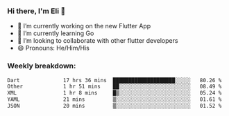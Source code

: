 ### Hi there, I'm Eli 👋
- 🔭 I’m currently working on the new Flutter App
- 🌱 I’m currently learning Go
- 🦄 I’m looking to collaborate with other flutter developers
- 😄 Pronouns: He/Him/His

### Weekly breakdown:
<!--START_SECTION:waka-->

```txt
Dart              17 hrs 36 mins  ████████████████████░░░░░   80.26 %
Other             1 hr 51 mins    ██░░░░░░░░░░░░░░░░░░░░░░░   08.49 %
XML               1 hr 8 mins     █▒░░░░░░░░░░░░░░░░░░░░░░░   05.24 %
YAML              21 mins         ▒░░░░░░░░░░░░░░░░░░░░░░░░   01.61 %
JSON              20 mins         ▒░░░░░░░░░░░░░░░░░░░░░░░░   01.52 %
```

<!--END_SECTION:waka-->
